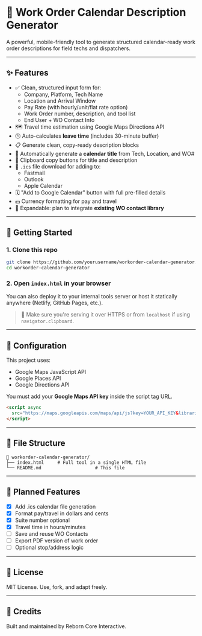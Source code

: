 
# 📅 Work Order Calendar Description Generator

A powerful, mobile-friendly tool to generate structured calendar-ready work order descriptions for field techs and dispatchers.

---

## ✨ Features

- ✅ Clean, structured input form for:
  - Company, Platform, Tech Name
  - Location and Arrival Window
  - Pay Rate (with hourly/unit/flat rate option)
  - Work Order number, description, and tool list
  - End User + WO Contact Info
- 🗺️ Travel time estimation using Google Maps Directions API
- 🕒 Auto-calculates **leave time** (includes 30-minute buffer)
- 📋 Generate clean, copy-ready description blocks
- 📌 Automatically generate a **calendar title** from Tech, Location, and WO#
- 📎 Clipboard copy buttons for title and description
- 📆 `.ics` file download for adding to:
  - Fastmail
  - Outlook
  - Apple Calendar
- 🗓️ "Add to Google Calendar" button with full pre-filled details
- 💵 Currency formatting for pay and travel
- 💼 Expandable: plan to integrate **existing WO contact library**

---

## 🚀 Getting Started

### 1. Clone this repo

```bash
git clone https://github.com/yourusername/workorder-calendar-generator.git
cd workorder-calendar-generator
```

### 2. Open `index.html` in your browser

You can also deploy it to your internal tools server or host it statically anywhere (Netlify, GitHub Pages, etc.).

> 📌 Make sure you're serving it over HTTPS or from `localhost` if using `navigator.clipboard`.

---

## 🔧 Configuration

This project uses:
- Google Maps JavaScript API
- Google Places API
- Google Directions API

You must add your **Google Maps API key** inside the script tag URL.

```html
<script async
  src="https://maps.googleapis.com/maps/api/js?key=YOUR_API_KEY&libraries=places&callback=initAutocomplete">
</script>
```

---

## 📂 File Structure

```
📁 workorder-calendar-generator/
├── index.html     # Full tool in a single HTML file
└── README.md                    # This file
```

---

## 🧠 Planned Features

- [x] Add .ics calendar file generation
- [x] Format pay/travel in dollars and cents
- [x] Suite number optional
- [x] Travel time in hours/minutes
- [ ] Save and reuse WO Contacts
- [ ] Export PDF version of work order
- [ ] Optional stop/address logic

---

## 📄 License

MIT License. Use, fork, and adapt freely.

---

## 🙌 Credits

Built and maintained by Reborn Core Interactive.

